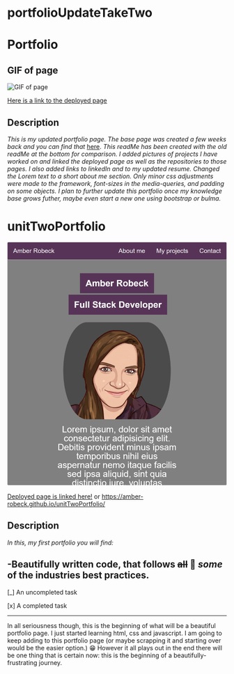 # portfolioUpdateTakeTwo

# Portfolio
## GIF of page
![GIF of page](Assets/images/Portfolio.gif "GIF of page")

[Here is a link to the deployed page](https://amber-robeck.github.io/portfolioUpdate/ "My Portfolio in action")


## Description
_This is my updated portfolio page. The base page was created a few weeks back and you can find that_ [here](https://amber-robeck.github.io/unitTwoPortfolio/ "Base Portfolio"). _This readMe has been created with the old readMe at the bottom for comparison. I added pictures of projects I have worked on and linked the deployed page as well as the repositories to those pages. I also added links to linkedIn and to my updated resume. Changed the Lorem text to a short about me section. Only minor css adjustments were made to the framework, font-sizes in the media-queries, and padding on some objects. I plan to further update this portfolio once my knowledge base grows futher, maybe even start a new one using bootstrap or bulma._

# unitTwoPortfolio

![picture alt](https://github.com/Amber-Robeck/unitTwoPortfolio/blob/main/Assets/amber-robeck.github.io_unitTwoPortfolio_.png?raw=true "Title is optional")

[Deployed page is linked here!](https://amber-robeck.github.io/unitTwoPortfolio/ "Named link title") or  <https://amber-robeck.github.io/unitTwoPortfolio/>

## Description
_In this, my first portfolio you will find:_


-Beautifully written code, that follows ~~all~~ 🤣 _some_ of the industries best practices. 
-


[_] An uncompleted task

 [x] A completed task

 -----

In all seriousness though, this is the beginning of what will be a beautiful portfolio page. I just started learning html, css and javascript. I am going to keep adding to this portfolio page (or maybe scrapping it and starting over would be the easier option.) 😁 However it all plays out in the end there will be one thing that is certain now: this is the beginning of a beautifully-frustrating journey. 

